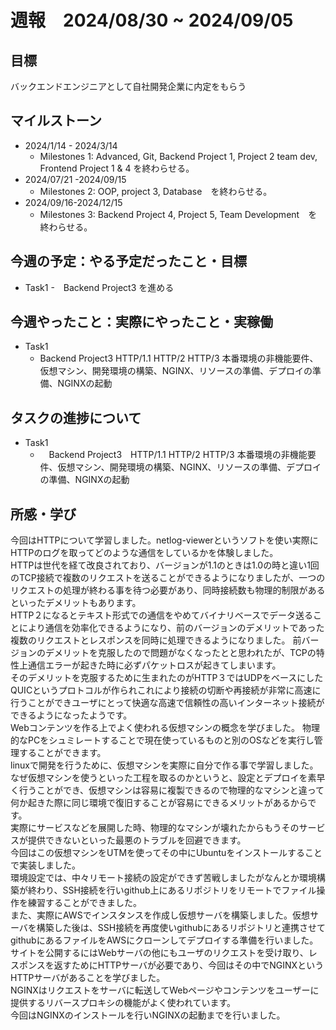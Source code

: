 # 週報　2024/08/30 ~ 2024/09/05
## 目標   
バックエンドエンジニアとして自社開発企業に内定をもらう

## マイルストーン
- 2024/1/14 - 2024/3/14
  - Milestones 1: Advanced, Git, Backend Project 1, Project 2 team dev, Frontend Project 1 & 4 を終わらせる。
- 2024/07/21 -2024/09/15
  - Milestones 2: OOP, project 3, Database　を終わらせる。
- 2024/09/16-2024/12/15
  - Milestones 3: Backend Project 4, Project 5, Team Development　を終わらせる。
   
## 今週の予定：やる予定だったこと・目標
  - Task1
    -　Backend Project3 を進める
    
## 今週やったこと：実際にやったこと・実稼働
- Task1
  -  Backend Project3 HTTP/1.1 HTTP/2 HTTP/3 本番環境の非機能要件、仮想マシン、開発環境の構築、NGINX、リソースの準備、デプロイの準備、NGINXの起動
## タスクの進捗について
- Task1
  - 　Backend Project3　HTTP/1.1 HTTP/2 HTTP/3 本番環境の非機能要件、仮想マシン、開発環境の構築、NGINX、リソースの準備、デプロイの準備、NGINXの起動

## 所感・学び
今回はHTTPについて学習しました。netlog-viewerというソフトを使い実際にHTTPのログを取ってどのような通信をしているかを体験しました。  
HTTPは世代を経て改良されており、バージョンが1.1のときは1.0の時と違い1回のTCP接続で複数のリクエストを送ることができるようになりましたが、一つのリクエストの処理が終わる事を待つ必要があり、同時接続数も物理的制限があるといったデメリットもあります。  
HTTP２になるとテキスト形式での通信をやめてバイナリベースでデータ送ることにより通信を効率化できるようになり、前のバージョンのデメリットであった複数のリクエストとレスポンスを同時に処理できるようになりました。
前バージョンのデメリットを克服したので問題がなくなったとと思われたが、TCPの特性上通信エラーが起きた時に必ずパケットロスが起きてしまいます。  
そのデメリットを克服するために生まれたのがHTTP３ではUDPをベースにしたQUICというプロトコルが作られこれにより接続の切断や再接続が非常に高速に行うことができユーザにとって快適な高速で信頼性の高いインターネット接続ができるようになったようです。  
Webコンテンツを作る上でよく使われる仮想マシンの概念を学びました。
物理的なPCをシュミレートすることで現在使っているものと別のOSなどを実行し管理することができます。  
linuxで開発を行うために、仮想マシンを実際に自分で作る事で学習しました。  
なぜ仮想マシンを使うといった工程を取るのかというと、設定とデプロイを素早く行うことができ、仮想マシンは容易に複製できるので物理的なマシンと違って何か起きた際に同じ環境で復旧することが容易にできるメリットがあるからです。  
実際にサービスなどを展開した時、物理的なマシンが壊れたからもうそのサービスが提供できないといった最悪のトラブルを回避できます。  
今回はこの仮想マシンをUTMを使ってその中にUbuntuをインストールすることで実装しました。  
環境設定では、中々リモート接続の設定ができず苦戦しましたがなんとか環境構築が終わり、SSH接続を行いgithub上にあるリポジトリをリモートでファイル操作を練習することができました。  
また、実際にAWSでインスタンスを作成し仮想サーバを構築しました。仮想サーバを構築した後は、SSH接続を再度使いgithubにあるリポジトリと連携させてgithubにあるファイルをAWSにクローンしてデプロイする準備を行いました。
サイトを公開するにはWebサーバの他にもユーザのリクエストを受け取り、レスポンスを返すためにHTTPサーバが必要であり、今回はその中でNGINXというHTTPサーバがあることを学びました。  
NGINXはリクエストをサーバに転送してWebページやコンテンツをユーザーに提供するリバースプロキシの機能がよく使われています。    
今回はNGINXのインストールを行いNGINXの起動までを行いました。
